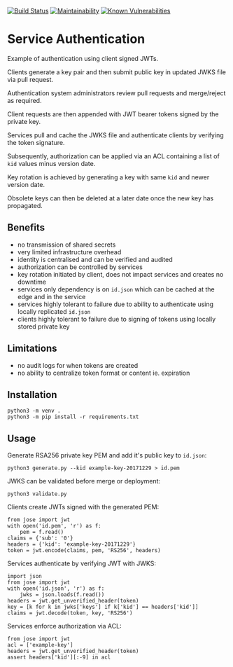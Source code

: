 [![Build Status](https://travis-ci.org/benjaminkoffel/service-auth.svg?branch=master)](https://travis-ci.org/benjaminkoffel/service-auth) [![Maintainability](https://api.codeclimate.com/v1/badges/d8afdd53f9311bdfa29c/maintainability)](https://codeclimate.com/github/benjaminkoffel/service-auth/maintainability) [![Known Vulnerabilities](https://snyk.io/test/github/benjaminkoffel/service-auth/badge.svg)](https://snyk.io/test/github/benjaminkoffel/service-auth)

# Service Authentication

Example of authentication using client signed JWTs.

Clients generate a key pair and then submit public key in updated JWKS file via pull request.

Authentication system administrators review pull requests and merge/reject as required.

Client requests are then appended with JWT bearer tokens signed by the private key.

Services pull and cache the JWKS file and authenticate clients by verifying the token signature.

Subsequently, authorization can be applied via an ACL containing a list of `kid` values minus version date.

Key rotation is achieved by generating a key with same `kid` and newer version date.

Obsolete keys can then be deleted at a later date once the new key has propagated.

## Benefits
- no transmission of shared secrets
- very limited infrastructure overhead
- identity is centralised and can be verified and audited
- authorization can be controlled by services
- key rotation initiated by client, does not impact services and creates no downtime
- services only dependency is on `id.json` which can be cached at the edge and in the service
- services highly tolerant to failure due to ability to authenticate using locally replicated `id.json`
- clients highly tolerant to failure due to signing of tokens using locally stored private key

## Limitations
- no audit logs for when tokens are created
- no ability to centralize token format or content ie. expiration

## Installation

```
python3 -m venv .
python3 -m pip install -r requirements.txt
```

## Usage

Generate RSA256 private key PEM and add it's public key to `id.json`:
```
python3 generate.py --kid example-key-20171229 > id.pem
```

JWKS can be validated before merge or deployment:
```
python3 validate.py
```

Clients create JWTs signed with the generated PEM:
```
from jose import jwt
with open('id.pem', 'r') as f:
    pem = f.read()
claims = {'sub': '0'}
headers = {'kid': 'example-key-20171229'}
token = jwt.encode(claims, pem, 'RS256', headers)
```

Services authenticate by verifying JWT with JWKS:
```
import json
from jose import jwt
with open('id.json', 'r') as f:
    jwks = json.loads(f.read())
headers = jwt.get_unverified_header(token)
key = [k for k in jwks['keys'] if k['kid'] == headers['kid']]
claims = jwt.decode(token, key, 'RS256')
```

Services enforce authorization via ACL:
```
from jose import jwt
acl = ['example-key']
headers = jwt.get_unverified_header(token)
assert headers['kid'][:-9] in acl
```
